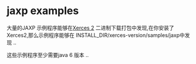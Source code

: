 # jaxp examples

大量的JAXP 示例程序能够在[Xerces 2](http://xerces.apache.org/) 二进制下载打包中发现,在你安装了Xerces2,那么示例程序能够在
INSTALL_DIR/xerces-version/samples/jaxp中发现 ..

这些示例程序至少需要java 6 版本 ..